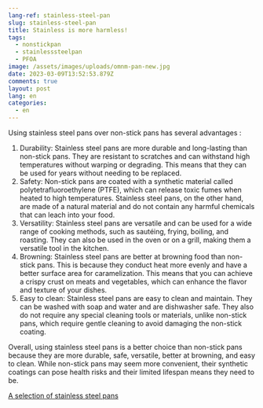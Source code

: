 ```yaml
---
lang-ref: stainless-steel-pan
slug: stainless-steel-pan
title: Stainless is more harmless!
tags:
  - nonstickpan
  - stainlesssteelpan
  - PFOA
image: /assets/images/uploads/omnm-pan-new.jpg
date: 2023-03-09T13:52:53.879Z
comments: true
layout: post
lang: en
categories:
  - en
---
```

Using stainless steel pans over non-stick pans has several advantages :

1. Durability: Stainless steel pans are more durable and long-lasting than non-stick pans. They are resistant to scratches and can withstand high temperatures without warping or degrading. This means that they can be used for years without needing to be replaced.
2. Safety: Non-stick pans are coated with a synthetic material called polytetrafluoroethylene (PTFE), which can release toxic fumes when heated to high temperatures. Stainless steel pans, on the other hand, are made of a natural material and do not contain any harmful chemicals that can leach into your food.
3. Versatility: Stainless steel pans are versatile and can be used for a wide range of cooking methods, such as sautéing, frying, boiling, and roasting. They can also be used in the oven or on a grill, making them a versatile tool in the kitchen.
4. Browning: Stainless steel pans are better at browning food than non-stick pans. This is because they conduct heat more evenly and have a better surface area for caramelization. This means that you can achieve a crispy crust on meats and vegetables, which can enhance the flavor and texture of your dishes.
5. Easy to clean: Stainless steel pans are easy to clean and maintain. They can be washed with soap and water and are dishwasher safe. They also do not require any special cleaning tools or materials, unlike non-stick pans, which require gentle cleaning to avoid damaging the non-stick coating.

Overall, using stainless steel pans is a better choice than non-stick pans because they are more durable, safe, versatile, better at browning, and easy to clean. While non-stick pans may seem more convenient, their synthetic coatings can pose health risks and their limited lifespan means they need to be.

[A﻿ selection of stainless steel pans ](https://www.standard.co.uk/shopping/esbest/home-garden/kitchen-appliances/best-stainless-steel-cookware-pots-pans-b1013549.html)